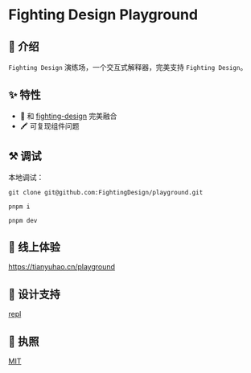 # Fighting Design Playground

## 🤟 介绍

`Fighting Design` 演练场，一个交互式解释器，完美支持 `Fighting Design`。

## ✨ 特性

- 🚀 和 [fighting-design](https://github.com/FightingDesign/fighting-design) 完美融合
- 🖍️ 可复现组件问题

## ⚒️ 调试

本地调试：

```shell
git clone git@github.com:FightingDesign/playground.git

pnpm i

pnpm dev
```

## 🐳 线上体验

https://tianyuhao.cn/playground

## 🙏 设计支持

[repl](https://github.com/vuejs/repl)

## 💬 执照

[MIT](https://github.com/FightingDesign/playground/blob/master/LICENSE)
